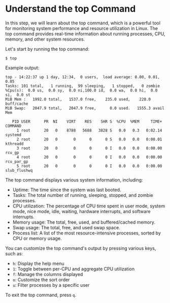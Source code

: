 # Understand the top Command

In this step, we will learn about the top command, which is a powerful tool for monitoring system performance and resource utilization in Linux. The top command provides real-time information about running processes, CPU, memory, and other system resources.

Let's start by running the top command:

```
$ top
```

Example output:

```
top - 14:22:37 up 1 day, 12:34,  0 users,  load average: 0.00, 0.01, 0.05
Tasks: 101 total,   1 running,  99 sleeping,   1 stopped,   0 zombie
%Cpu(s):  0.0 us,  0.0 sy,  0.0 ni,100.0 id,  0.0 wa,  0.0 hi,  0.0 si,  0.0 st
MiB Mem :   1992.0 total,   1537.0 free,    235.0 used,    220.0 buff/cache
MiB Swap:   2047.9 total,   2047.9 free,      0.0 used.   1555.3 avail Mem

   PID USER      PR  NI    VIRT    RES    SHR S  %CPU  %MEM     TIME+ COMMAND
     1 root      20   0    8788   5688   3828 S   0.0   0.3   0:02.14 systemd
     2 root      20   0       0      0      0 S   0.0   0.0   0:00.01 kthreadd
     3 root      20   0       0      0      0 I   0.0   0.0   0:00.00 rcu_gp
     4 root      20   0       0      0      0 I   0.0   0.0   0:00.00 rcu_par_gp
     5 root      20   0       0      0      0 I   0.0   0.0   0:00.00 slub_flushwq
```

The top command displays various system information, including:

- Uptime: The time since the system was last booted.
- Tasks: The total number of running, sleeping, stopped, and zombie processes.
- CPU utilization: The percentage of CPU time spent in user mode, system mode, nice mode, idle, waiting, hardware interrupts, and software interrupts.
- Memory usage: The total, free, used, and buffered/cached memory.
- Swap usage: The total, free, and used swap space.
- Process list: A list of the most resource-intensive processes, sorted by CPU or memory usage.

You can customize the top command's output by pressing various keys, such as:

- `h`: Display the help menu
- `1`: Toggle between per-CPU and aggregate CPU utilization
- `f`: Manage the columns displayed
- `o`: Customize the sort order
- `u`: Filter processes by a specific user

To exit the top command, press `q`.
